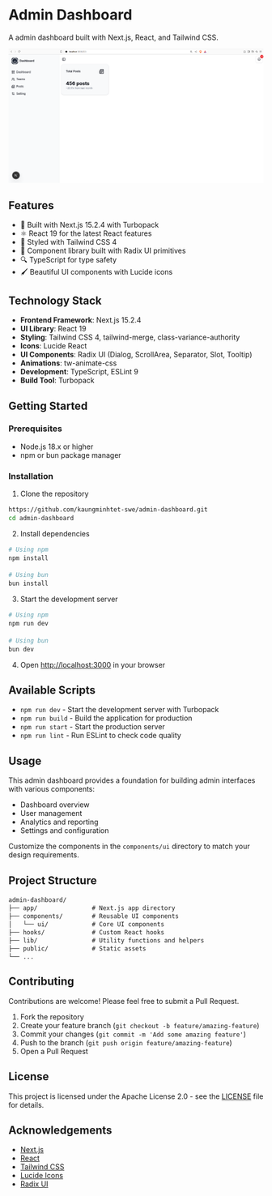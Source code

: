 # Admin Dashboard

A admin dashboard built with Next.js, React, and Tailwind CSS.

![Admin Dashboard Screenshot](./public/dashboard-screenshot.png)

## Features

- 🚀 Built with Next.js 15.2.4 with Turbopack
- ⚛️ React 19 for the latest React features
- 🎨 Styled with Tailwind CSS 4
- 🧩 Component library built with Radix UI primitives
- 🔍 TypeScript for type safety
- 🖌️ Beautiful UI components with Lucide icons

## Technology Stack

- **Frontend Framework**: Next.js 15.2.4
- **UI Library**: React 19
- **Styling**: Tailwind CSS 4, tailwind-merge, class-variance-authority
- **Icons**: Lucide React
- **UI Components**: Radix UI (Dialog, ScrollArea, Separator, Slot, Tooltip)
- **Animations**: tw-animate-css
- **Development**: TypeScript, ESLint 9
- **Build Tool**: Turbopack

## Getting Started

### Prerequisites

- Node.js 18.x or higher
- npm or bun package manager

### Installation

1. Clone the repository

```bash
https://github.com/kaungminhtet-swe/admin-dashboard.git
cd admin-dashboard
```

2. Install dependencies

```bash
# Using npm
npm install

# Using bun
bun install
```

3. Start the development server

```bash
# Using npm
npm run dev

# Using bun
bun dev
```

4. Open [http://localhost:3000](http://localhost:3000) in your browser

## Available Scripts

- `npm run dev` - Start the development server with Turbopack
- `npm run build` - Build the application for production
- `npm run start` - Start the production server
- `npm run lint` - Run ESLint to check code quality

## Usage

This admin dashboard provides a foundation for building admin interfaces with various components:

- Dashboard overview
- User management
- Analytics and reporting
- Settings and configuration

Customize the components in the `components/ui` directory to match your design requirements.

## Project Structure

```
admin-dashboard/
├── app/               # Next.js app directory
├── components/        # Reusable UI components
│   └── ui/            # Core UI components
├── hooks/             # Custom React hooks
├── lib/               # Utility functions and helpers
├── public/            # Static assets
└── ...
```

## Contributing

Contributions are welcome! Please feel free to submit a Pull Request.

1. Fork the repository
2. Create your feature branch (`git checkout -b feature/amazing-feature`)
3. Commit your changes (`git commit -m 'Add some amazing feature'`)
4. Push to the branch (`git push origin feature/amazing-feature`)
5. Open a Pull Request

## License

This project is licensed under the Apache License 2.0 - see the [LICENSE](LICENSE) file for details.

## Acknowledgements

- [Next.js](https://nextjs.org/)
- [React](https://react.dev/)
- [Tailwind CSS](https://tailwindcss.com/)
- [Lucide Icons](https://lucide.dev/)
- [Radix UI](https://www.radix-ui.com/)
